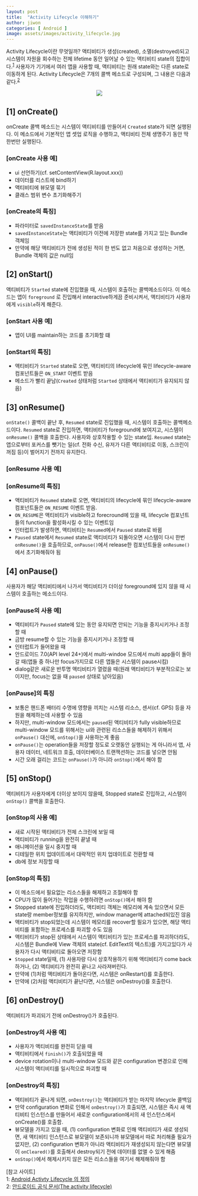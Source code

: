 ```yaml
---
layout: post
title:  "Activity Lifecycle 이해하기"
author: jiwon
categories: [ Android ]
image: assets/images/activity_lifecycle.jpg
---
```


Activity Lifecycle이란 무엇일까? 액티비티가 생성(created), 소멸(destroyed)되고 시스템이 자원을 회수하는 전체 lifetime 동안 일어날 수 있는 액티비티 state의 집합이다.<sup>[1](#footnote_1)</sup>  사용자가 기기에서 여러 앱을 사용할 때, 액티비티는 원래 state와는 다른 state로 이동하게 된다. Activity Lifecycle은 7개의 콜백 메소드로 구성되며, 그 내용은 다음과 같다.<sup>[2](#footnote_2)</sup> 

<p align="center"><img src="/assets/images/al_1.png"></p>

## [1] onCreate() 
onCreate 콜백 메소드는 시스템이 액티비티를 만들어서 ```Created``` state가 되면 실행된다. 이 메소드에서 기본적인 앱 셋업 로직을 수행하고, 액티비티 전체 생명주기 동안 딱 한번만 실행된다. 

### [onCreate 사용 예]
- ui 선언하기(cf. setContentView(R.layout.xxx))  
- 데이터를 리스트에 bind하기  
- 액티비티에 뷰모델 묶기  
- 클래스 범위 변수 초기화해주기  

### [onCreate의 특징]
- 파라미터로 ```savedInstanceState```를 받음  
- ```savedInstanceState```는 액티비티가 이전에 저장한 state를 가지고 있는 Bundle 객체임   
- 만약에 해당 액티비티가 전에 생성된 적이 한 번도 없고 처음으로 생성하는 거면, Bundle 객체의 값은 null임  

## [2] onStart()
액티비티가 ```Started``` state에 진입했을 때, 시스템이 호출하는 콜백메소드이다. 이 메소드는  앱이 ```foreground``` 로 진입해서 interactive하게끔 준비시켜서, 액티비티가 사용자에게 ```visible```하게 해준다.

### [onStart 사용 예]
- 앱이 UI를 maintain하는 코드를 초기화할 떄 

### [onStart의 특징]
- 액티비티가 ```Started``` state로 오면, 액티비티의 lifecycle에 묶인 lifecycle-aware 컴포넌트들은 ```ON_START``` 이벤트 받음
- 메소드가 빨리 끝남(```Created``` 상태처럼 ```Started``` 상태에서 액티비티가 유지되지 않음)  

## [3] onResume()  
```onState()``` 콜백이 끝난 후, ```Resumed``` state로 진입했을 때, 시스템이 호출하는 콜백메소드이다. ```Resumed``` state로 진입하면, 액티비티가 foreground에 보여지고, 시스템이 ```onResume()``` 콜백을 호출한다. 사용자와 상호작용할 수 있는 state임. ```Resumed``` state는 앱으로부터 포커스를 뺏기는 일(cf. 전화 수신, 유저가 다른 액티비티로 이동, 스크린이 꺼짐 등)이 벌어지기 전까지 유지한다.

### [onResume 사용 예]

### [onResume의 특징]
- 액티비티가 ```Resumed``` state로 오면, 액티비티의 lifecycle에 묶인 lifecycle-aware 컴포넌트들은 ```ON_RESUME``` 이벤트 받음. 
- ```ON_RESUME```은 액티비티가 visible하고 forecround에 있을 때, lifecycle 컴포넌트들의 function을 활성화시킬 수 있는 이벤트임
- 인터럽트가 발생하면, 액티비티는 ```Resumed```에서 ```Paused``` state로 바뀜
- ```Paused``` state에서 ```Resumed``` state로 액티비티가 되돌아오면 시스템이 다시 한번 ```onResume()```을 호출하므로, ```onPause()```에서 release한 컴포넌트들을 ```onResume()```에서 초기화해줘야 됨

## [4] onPause()
사용자가 해당 액티비티에서 나가서 액티비티가 더이상 foreground에 있지 않을 때 시스템이 호출하는 메소드이다. 

### [onPause의 사용 예]
- 액티비티가 ```Paused``` state에 있는 동안 유지되면 안되는 기능을 중지시키거나 조정할 때
- 금방 resume할 수 있는 기능을 중지시키거나 조정할 때 
- 인터럽트가 들어왔을 때
- 안드로이드 7.0(API level 24+)에서 multi-windoe 모드에서 multi app들이 돌아갈 때(앱들 중 하나만 focus가지므로 다른 앱들은 시스템이 pause시킴)
- dialog같은 새로운 반투명 액티비티가 열렸을 때(원래 액티비티가 부분적으로는 보이지만, focus는 없을 때 ```paused``` 상태로 남아있음)

### [onPause]의 특징  
 - 보통은 핸드폰 배터리 수명에 영향을 끼치는 시스템 리소스, 센서(cf. GPS) 등을 자원을 해제하는데 사용할 수 있음
 - 하지만, multi-window 모드에서는 ```paused```된 액티비티가 fully visible하므로 multi-window 모드를 위해서는 ui와 관련된 리소스들을 해제하기 위해서 ```onPause()``` 대신에, ```onStop()```을 사용하는게 좋음
 - ```onPause()```는 operation들을 저장할 정도로 오랫동안 실행되는 게 아니라서 앱, 사용자 데이터, 네트워크 호출, 데이터베이스 트랜잭션하는 코드를 넣으면 안됨
 - 시간 오래 걸리는 코드는 ```onPause()```가 아니라 ```onStop()```에서 해야 함
 
## [5] onStop()   
액티비티가 사용자에게 더이상 보이지 않을때, Stopped state로 진입하고, 시스템이 ```onStop()``` 콜백을 호출한다. 
 
### [onStop의 사용 예]
 - 새로 시작된 액티비티가 전체 스크린에 보일 때 
 - 액티비티가 running을 완전히 끝낼 때 
 - 애니메이션을 일시 중지할 때
 - 디테일한 위치 업데이트에서 대략적인 위치 업데이트로 전환할 때
 - db에 정보 저장할 때
 
### [onStop의 특징]
  - 이 메소드에서 필요없는 리소스들을 해제하고 조절해야 함
  - CPU가 많이 들어가는 작업을 수행하려면 ```onStop()```에서 해야 함
  - Stopped state에 진입하더라도, 액티비티 객체는 메모리에 계속 있으면서 모든 state랑 member정보를 유지하지만, window manager에 attached되있진 않음 
  - 액티비티가 stop되었는데 시스템이 메모리를 recover할 필요가 있으면, 해당 액티비티를 포함하는 프로세스를 파괴할 수도 있음
  - 액티비티가 stop된 상태에서 시스템이 액티비티가 있는 프로세스를 파괴하더라도, 시스템은 Bundle에 View 객체의 state(cf. EditText의 텍스트)를 가지고있다가 사용자가 다시 액티비티로 돌아오면 저장함 
  - ```Stopped``` state일때, (1) 사용자랑 다시 상호작용하기 위해 액티비티가 come back하거나, (2) 액티비티가 완전히 끝나고 사라져버린다.
  - 만약에 (1)처럼 액티비티가 돌아온다면, 시스템은 onRestart()를 호출한다.
  - 만약에 (2)처럼 액티비티가 끝난다면, 시스템은 onDestroy()를 호출한다. 
  
## [6] onDestroy()
  액티비티가 파괴되기 전에 onDestroy()가 호출된다.
  
### [onDestroy의 사용 예]
   - 사용자가 액티비티를 완전히 닫을 때
   - 액티비티에서 ```finish()```가 호출되었을 때
   - device rotation이나 multi-window 모드와 같은 configuration 변경으로 인해 시스템이 액티비티를 일시적으로 파괴할 때
   
### [onDestroy의 특징]
   - 액티비티가 끝나게 되면, ```onDestroy()```는 액티비티가 받는 마지막 lifecycle 콜백임
   - 만약 configuration 변화로 인해서 ```onDestroy()```가 호출되면, 시스템은 즉시 새 액티비티 인스턴스를 만들어서 새로운 configuration에서의 새 인스턴스에서 onCreate()를 호출함.
   - 뷰모델을 가지고 있을 때, (1) configuration 변화로 인해 액티비티가 새로 생성되면, 새 액티비티 인스턴스로 뷰모델이 보존되니까 뷰모델에서 따로 처리해줄 필요가 없지만, (2) configuration 변화가 아니라 액티비티가 재생성되지 않는다면 뷰모델이 ```onCleared()```를 호출해서 destroy되기 전에 데이터를 없앨 수 있게 해줌
   - ```onStop()```에서 해제시키지 않은 모든 리소스들을 여기서 해제해줘야 함
  

 

[참고 사이트]  
<a name="footnote_1">1</a>: [Android Activty Lifecycle 의 정의](https://google-developer-training.github.io/android-developer-fundamentals-course-concepts-v2/unit-1-get-started/lesson-2-activities-and-intents/2-2-c-activity-lifecycle-and-state/2-2-c-activity-lifecycle-and-state.html)  
<a name="footnote_2">2</a>: [안드로이드 공식 문서(The activity lifecycle)](https://developer.android.com/guide/components/activities/activity-lifecycle)  



